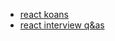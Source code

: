 <ul>
<li><a href="https://github.com/arkency/reactjs_koans">react koans</a></li>

<li><a href="https://github.com/sudheerj/reactjs-interview-questions">react interview q&as</a></li>
</ul>
